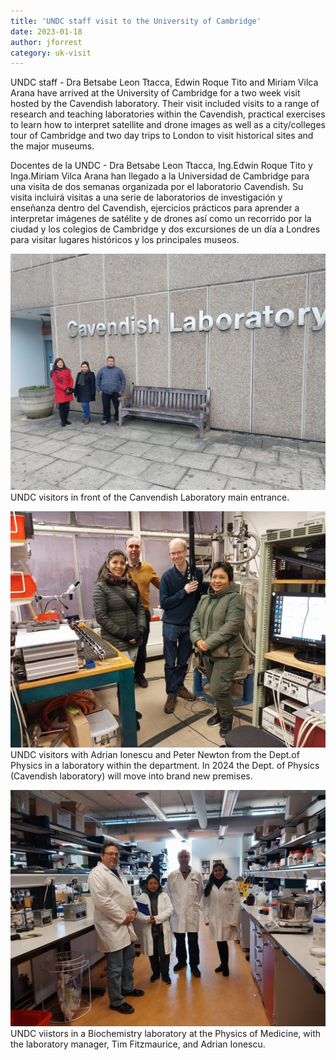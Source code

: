 ```yaml
---
title: 'UNDC staff visit to the University of Cambridge'
date: 2023-01-18
author: jforrest
category: uk-visit
---
```



UNDC staff - Dra Betsabe Leon Ttacca, Edwin Roque Tito and Miriam Vilca Arana have arrived at the University of Cambridge for a two week visit hosted by the Cavendish laboratory. 
Their visit included visits to a range of research and teaching laboratories within the Cavendish, practical exercises to learn how to interpret satellite and drone images as well as a city/colleges tour of Cambridge and two day trips to London to visit historical sites and the major museums. 

Docentes de la UNDC - Dra Betsabe Leon Ttacca, Ing.Edwin Roque Tito y Inga.Miriam Vilca Arana han llegado a la Universidad de Cambridge para una visita de dos semanas organizada por el laboratorio Cavendish. 
Su visita incluirá visitas a una serie de laboratorios de investigación y enseñanza dentro del Cavendish, ejercicios prácticos para aprender a interpretar imágenes de satélite y de drones 
así como un recorrido por la ciudad y los colegios de Cambridge y dos excursiones de un día a Londres para visitar lugares históricos y los principales museos. 

![UNDC UK visit](/assets/posts/Lab7.jpg)
UNDC visitors in front of the Canvendish Laboratory main entrance.

![UNDC UK visit](/assets/posts/Lab1.jpg)
UNDC visitors with Adrian Ionescu and Peter Newton from the Dept.of Physics in a laboratory within the department. In 2024 the Dept. of Physics (Cavendish laboratory)  will move into brand new premises.


![UNDC UK visit](/assets/posts/Lab2.jpg)
UNDC viistors in a Biochemistry laboratory at the Physics of Medicine, with the laboratory manager, Tim Fitzmaurice, and Adrian Ionescu.

